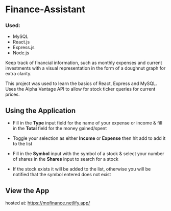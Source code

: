 # Finance-Assistant
### Used: 
- MySQL 
- React.js
- Express.js  
- Node.js

Keep track of financial information, such as monthly expenses and current investments with a visual representation in the form of a doughnut graph for extra clarity. 




This project was used to learn the basics of React, Express and MySQL.
Uses the Alpha Vantage API to allow for stock ticker queries for current prices. 


## Using the Application
- Fill in the **Type** input field for the name of your expense or income & fill in the **Total** field for the money gained/spent
- Toggle your selection as either **Income** or **Expense** then hit add to add it to the list

- Fill in the **Symbol** input with the symbol of a stock & select your number of shares in the **Shares** input to search for a stock
- If the stock exists it will be added to the list, otherwise you will be notified that the symbol entered does not exist


## View the App

hosted at: https://mofinance.netlify.app/
